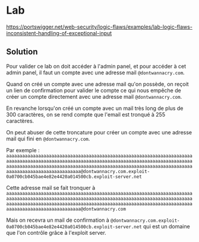 # Lab

https://portswigger.net/web-security/logic-flaws/examples/lab-logic-flaws-inconsistent-handling-of-exceptional-input

## Solution

Pour valider ce lab on doit accéder à l'admin panel, et pour accéder à cet admin panel, il faut un compte avec une adresse mail `@dontwannacry.com`.

Quand on créé un compte avec une adresse mail qu'on possède, on reçoit un lien de confirmation pour valider le compte ce qui nous empêche de créer un compte directement avec une adresse mail `@dontwannacry.com`.

En revanche lorsqu'on créé un compte avec un mail très long de plus de 300 caractères, on se rend compte que l'email est tronqué à 255 caractères.

On peut abuser de cette troncature pour créer un compte avec une adresse mail qui fini en `@dontwannacry.com`.

Par exemple : `aaaaaaaaaaaaaaaaaaaaaaaaaaaaaaaaaaaaaaaaaaaaaaaaaaaaaaaaaaaaaaaaaaaaaaaaaaaaaaaaaaaaaaaaaaaaaaaaaaaaaaaaaaaaaaaaaaaaaaaaaaaaaaaaaaaaaaaaaaaaaaaaaaaaaaaaaaaaaaaaaaaaaaaaaaaaaaaaaaaaaaaaaaaaaaaaaaaaaaaaaaaaaaaaaaaaaaaaaaaaaaaaaaaaaaaaaaaaaa@dontwannacry.com.exploit-0a0700cb045bae4e82e4420a014500cb.exploit-server.net`

Cette adresse mail se fait tronquer à `aaaaaaaaaaaaaaaaaaaaaaaaaaaaaaaaaaaaaaaaaaaaaaaaaaaaaaaaaaaaaaaaaaaaaaaaaaaaaaaaaaaaaaaaaaaaaaaaaaaaaaaaaaaaaaaaaaaaaaaaaaaaaaaaaaaaaaaaaaaaaaaaaaaaaaaaaaaaaaaaaaaaaaaaaaaaaaaaaaaaaaaaaaaaaaaaaaaaaaaaaaaaaaaaaaaaaaaaaaaaaaaaaaaaaaaaaaaaaa@dontwannacry.com`

Mais on recevra un mail de confirmation à `@dontwannacry.com.exploit-0a0700cb045bae4e82e4420a014500cb.exploit-server.net` qui est un domaine que l'on contrôle grâce à l'exploit server.